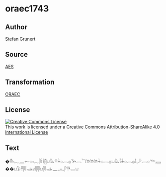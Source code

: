 # oraec1743

## Author

Stefan Grunert

## Source

[AES](https://github.com/simondschweitzer/aes)

## Transformation

[ORAEC](https://oraec.github.io/)

## License

<a rel="license" href="http://creativecommons.org/licenses/by-sa/4.0/"><img alt="Creative Commons License" style="border-width:0" src="https://i.creativecommons.org/l/by-sa/4.0/88x31.png" /></a><br />This work is licensed under a <a rel="license" href="http://creativecommons.org/licenses/by-sa/4.0/">Creative Commons Attribution-ShareAlike 4.0 International License</a>

## Text

�𓄟𓆑𓈖𓄡𓏏𓆑𓋴𓍋𓌂𓉥𓂓𓅓𓄣𓇓𓏏𓂋𓐍𓅨𓂋𓆓𓌗𓌗𓌗𓇓𓏏𓂋𓐍𓂓𓅓𓎿𓇓𓏏𓂋𓐍𓄤𓌳𓐙𓏏𓆝𓈘��𓂓𓅱𓋹𓋴𓌉𓊛𓀻𓋴𓋴𓂓𓋴𓌉𓊛𓈖𓂜𓋴𓇥𓂋𓂓<br>
